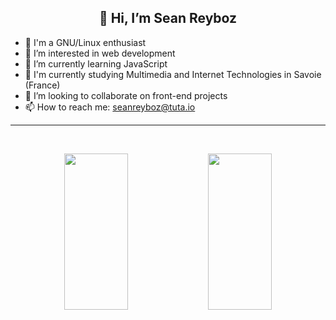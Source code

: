 <h2 align="center">👋 Hi, I’m Sean Reyboz</h2>

- 🐧 I'm a GNU/Linux enthusiast
- 👀 I’m interested in web development
- 🌱 I’m currently learning JavaScript
- 🏫 I'm currently studying Multimedia and Internet Technologies in Savoie (France)
- 💞️ I’m looking to collaborate on front-end projects
- 📫 How to reach me: <seanreyboz@tuta.io>

---
<br/>

<p align="center">
  <img width="45%" height="250px" src="https://github-readme-stats.vercel.app/api?username=SeanReyboz&show_icons=true&count_private=false&theme=omni"/>
  <img width="45%" height="250px" src="https://github-readme-stats.vercel.app/api/top-langs/?username=SeanReyboz&langs_count=8&exclude_repo=suckless&layout=compact&theme=omni"/>
</p>
